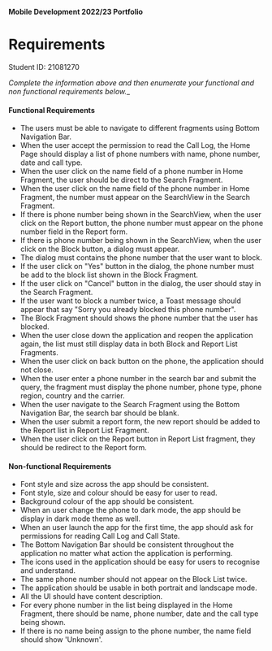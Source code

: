 **Mobile Development 2022/23 Portfolio**
# Requirements

Student ID: 21081270

_Complete the information above and then enumerate your functional and non functional requirements below.__


#### Functional Requirements
- The users must be able to navigate to different fragments using Bottom Navigation Bar.
- When the user accept the permission to read the Call Log, the Home Page should display a list of phone numbers with name, phone number, date and call type.
- When the user click on the name field of a phone number in Home Fragment, the user should be direct to the Search Fragment.
- When the user click on the name field of the phone number in Home Fragment, the number must appear on the SearchView in the Search Fragment.
- If there is phone number being shown in the SearchView, when the user click on the Report button, the phone number must appear on the phone number field in the Report form.
- If there is phone number being shown in the SearchView, when the user click on the Block button, a dialog must appear.
- The dialog must contains the phone number that the user want to block.
- If the user click on "Yes" button in the dialog, the phone number must be add to the block list shown in the Block Fragment.
- If the user click on "Cancel" button in the dialog, the user should stay in the Search Fragment.
- If the user want to block a number twice, a Toast message should appear that say "Sorry you already blocked this phone number".
- The Block Fragment should shows the phone number that the user has blocked.
- When the user close down the application and reopen the application again, the list must still display data in both Block and Report List Fragments.
- When the user click on back button on the phone, the application should not close.
- When the user enter a phone number in the search bar and submit the query, the fragment must display the phone number, phone type, phone region, country and the carrier.
- When the user navigate to the Search Fragment using the Bottom Navigation Bar, the search bar should be blank.
- When the user submit a report form, the new report should be added to the Report list in Report List Fragment.
- When the user click on the Report button in Report List fragment, they should be redirect to the Report form.


#### Non-functional Requirements
- Font style and size across the app should be consistent.
- Font style, size and colour should be easy for user to read.
- Background colour of the app should be consistent.
- When an user change the phone to dark mode, the app should be display in dark mode theme as well.
- When an user launch the app for the first time, the app should ask for permissions for reading Call Log and Call State.
- The Bottom Navigation Bar should be consistent throughout the application no matter what action the application is performing.
- The icons used in the application should be easy for users to recognise and understand.
- The same phone number should not appear on the Block List twice.
- The application should be usable in both portrait and landscape mode.
- All the UI should have content description.
- For every phone number in the list being displayed in the Home Fragment, there should be name, phone number, date and the call type being shown.
- If there is no name being assign to the phone number, the name field should show 'Unknown'.
